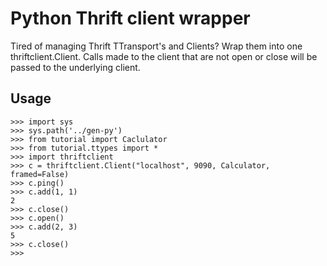 Python Thrift client wrapper
============================

Tired of managing Thrift TTransport's and Clients?  Wrap them into one
thriftclient.Client.  Calls made to the client that are not open or
close will be passed to the underlying client.

Usage
-----

    >>> import sys
    >>> sys.path('../gen-py')
    >>> from tutorial import Caclulator
    >>> from tutorial.ttypes import *
    >>> import thriftclient
    >>> c = thriftclient.Client("localhost", 9090, Calculator, framed=False)
    >>> c.ping()
    >>> c.add(1, 1)
    2
    >>> c.close()
    >>> c.open()
    >>> c.add(2, 3)
    5
    >>> c.close()
    >>>
